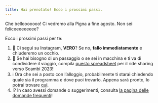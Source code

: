 ```yaml
---
title: Hai prenotato! Ecco i prossimi passi.
---
```

Che bellooooooo! Ci vedremo alla Pigna a fine agosto. Non sei feliceeeeeeeee?

Ecco i prossimi passi per te:

1. 🍬 Ci segui su Instagram, **VERO**? Se no, **fallo immediatamente** e chiuderemo un occhio.
1. 🚗 Se hai bisogno di un passaggio o se sei in macchina e ti va di condividere il viaggio, compila [questo spreadsheet](https://nuvola.scambi.org/s/QWoqXbCLGM7a6Z9 'Scambi Festival 2023 ride sharing') per il ride sharing verso Scambi 2023!
1. ℹ️ Ora che sei a posto con l’alloggio, probabilmente ti starai chiedendo quale sia il programma e dove puoi trovarlo. Appena sarà pronto, lo potrai trovare [qui](/programma 'Il programma di Scambi Festival 2023').
1. ⁉️ In caso avessi domande o suggerimenti, consulta [la pagina delle domande frequenti](/faq 'Domande frequenti - Scambi Festival')!
